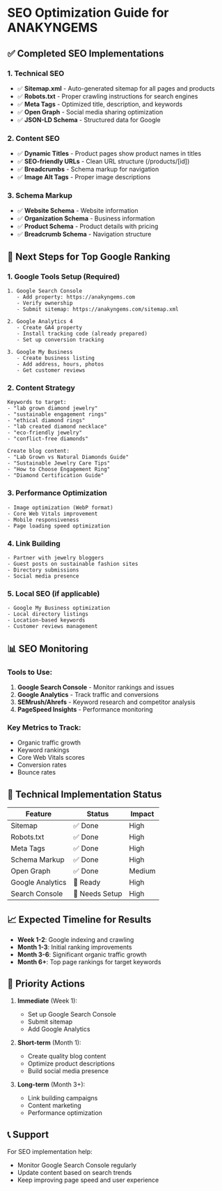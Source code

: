 # SEO Optimization Guide for ANAKYNGEMS

## ✅ Completed SEO Implementations

### 1. Technical SEO
- ✅ **Sitemap.xml** - Auto-generated sitemap for all pages and products
- ✅ **Robots.txt** - Proper crawling instructions for search engines
- ✅ **Meta Tags** - Optimized title, description, and keywords
- ✅ **Open Graph** - Social media sharing optimization
- ✅ **JSON-LD Schema** - Structured data for Google

### 2. Content SEO
- ✅ **Dynamic Titles** - Product pages show product names in titles
- ✅ **SEO-friendly URLs** - Clean URL structure (/products/[id])
- ✅ **Breadcrumbs** - Schema markup for navigation
- ✅ **Image Alt Tags** - Proper image descriptions

### 3. Schema Markup
- ✅ **Website Schema** - Website information
- ✅ **Organization Schema** - Business information
- ✅ **Product Schema** - Product details with pricing
- ✅ **Breadcrumb Schema** - Navigation structure

## 🚀 Next Steps for Top Google Ranking

### 1. Google Tools Setup (Required)
```
1. Google Search Console
   - Add property: https://anakyngems.com
   - Verify ownership
   - Submit sitemap: https://anakyngems.com/sitemap.xml

2. Google Analytics 4
   - Create GA4 property
   - Install tracking code (already prepared)
   - Set up conversion tracking

3. Google My Business
   - Create business listing
   - Add address, hours, photos
   - Get customer reviews
```

### 2. Content Strategy
```
Keywords to target:
- "lab grown diamond jewelry"
- "sustainable engagement rings"
- "ethical diamond rings"
- "lab created diamond necklace"
- "eco-friendly jewelry"
- "conflict-free diamonds"

Create blog content:
- "Lab Grown vs Natural Diamonds Guide"
- "Sustainable Jewelry Care Tips"
- "How to Choose Engagement Ring"
- "Diamond Certification Guide"
```

### 3. Performance Optimization
```
- Image optimization (WebP format)
- Core Web Vitals improvement
- Mobile responsiveness
- Page loading speed optimization
```

### 4. Link Building
```
- Partner with jewelry bloggers
- Guest posts on sustainable fashion sites
- Directory submissions
- Social media presence
```

### 5. Local SEO (if applicable)
```
- Google My Business optimization
- Local directory listings
- Location-based keywords
- Customer reviews management
```

## 📊 SEO Monitoring

### Tools to Use:
1. **Google Search Console** - Monitor rankings and issues
2. **Google Analytics** - Track traffic and conversions
3. **SEMrush/Ahrefs** - Keyword research and competitor analysis
4. **PageSpeed Insights** - Performance monitoring

### Key Metrics to Track:
- Organic traffic growth
- Keyword rankings
- Core Web Vitals scores
- Conversion rates
- Bounce rates

## 🔧 Technical Implementation Status

| Feature | Status | Impact |
|---------|--------|---------|
| Sitemap | ✅ Done | High |
| Robots.txt | ✅ Done | High |
| Meta Tags | ✅ Done | High |
| Schema Markup | ✅ Done | High |
| Open Graph | ✅ Done | Medium |
| Google Analytics | 📝 Ready | High |
| Search Console | 📝 Needs Setup | High |

## 📈 Expected Timeline for Results

- **Week 1-2**: Google indexing and crawling
- **Month 1-3**: Initial ranking improvements
- **Month 3-6**: Significant organic traffic growth
- **Month 6+**: Top page rankings for target keywords

## 🎯 Priority Actions

1. **Immediate** (Week 1):
   - Set up Google Search Console
   - Submit sitemap
   - Add Google Analytics

2. **Short-term** (Month 1):
   - Create quality blog content
   - Optimize product descriptions
   - Build social media presence

3. **Long-term** (Month 3+):
   - Link building campaigns
   - Content marketing
   - Performance optimization

## 📞 Support

For SEO implementation help:
- Monitor Google Search Console regularly
- Update content based on search trends
- Keep improving page speed and user experience
